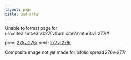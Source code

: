 ```yaml
---
layout: page
title: Bad data
---
```


Unable to format page for urn:cite2:hmt:e3.v1:276v#urn:cite2:hmt:e3.v1:277r#

prev: [275v-276r](../275v-276r/) next: [277v-278r](../277v-278r/)

Composite image not yet made for bifolio spread 276v-277r

